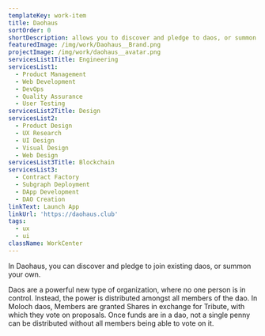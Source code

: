 ```yaml
---
templateKey: work-item
title: Daohaus
sortOrder: 0
shortDescription: allows you to discover and pledge to daos, or summon your own.
featuredImage: /img/work/Daohaus__Brand.png
projectImage: /img/work/daohaus__avatar.png
servicesList1Title: Engineering
servicesList1:
  - Product Management
  - Web Development
  - DevOps
  - Quality Assurance
  - User Testing
servicesList2Title: Design
servicesList2:
  - Product Design
  - UX Research
  - UI Design
  - Visual Design
  - Web Design
servicesList3Title: Blockchain
servicesList3:
  - Contract Factory
  - Subgraph Deployment
  - DApp Development
  - DAO Creation
linkText: Launch App
linkUrl: 'https://daohaus.club'
tags:
  - ux
  - ui
className: WorkCenter
---
```


In Daohaus, you can discover and pledge to join existing daos, or summon your own.

Daos are a powerful new type of organization, where no one person is in control. Instead, the power is distributed amongst all members of the dao. In Moloch daos, Members are granted Shares in exchange for Tribute, with which they vote on proposals. Once funds are in a dao, not a single penny can be distributed without all members being able to vote on it.
